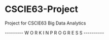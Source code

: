 # CSCIE63-Project
Project for CSCIE63 Big Data Analytics

--------- W O R K    I N   P R O G R E S S ----------

